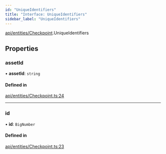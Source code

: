 ```yaml
---
id: "UniqueIdentifiers"
title: "Interface: UniqueIdentifiers"
sidebar_label: "UniqueIdentifiers"
---
```


[api/entities/Checkpoint](../../../../../modules/API/Entities/Checkpoint/Checkpoint.md).UniqueIdentifiers

## Properties

### assetId

• **assetId**: `string`

#### Defined in

[api/entities/Checkpoint.ts:24](https://github.com/PolymeshAssociation/polymesh-sdk/blob/fbf6882d0/src/api/entities/Checkpoint.ts#L24)

___

### id

• **id**: `BigNumber`

#### Defined in

[api/entities/Checkpoint.ts:23](https://github.com/PolymeshAssociation/polymesh-sdk/blob/fbf6882d0/src/api/entities/Checkpoint.ts#L23)
